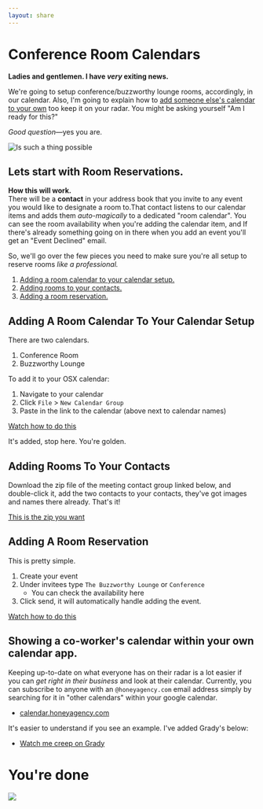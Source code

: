 ```yaml
---
layout: share
---
```


# Conference Room Calendars

__Ladies and gentlemen. I have _very_ exiting news.__

We're going to setup conference/buzzworthy lounge rooms, accordingly, in our calendar. Also, I'm going to explain how to [add someone else's calendar to your own](#showing-a-co-workers-calendar-within-your-own-calendar-app) too keep it on your radar. You might be asking yourself "Am I ready for this?"

_Good question_—yes you are. 

![Is such a thing possible](http://i.imgur.com/FCEYI.gif)

## Lets start with Room Reservations.

__How this will work.__  
There will be a __contact__ in your address book that you invite to any event you would like to designate a room to.That contact listens to our calendar items and adds them _auto-magically_ to a dedicated "room calendar". You can see the room availability when you're adding the calendar item, and If there's already something going on in there when you add an event you'll get an "Event Declined" email.

So, we'll go over the few pieces you need to make sure you're all setup to reserve rooms _like a professional._


1. [Adding a room calendar to your calendar setup.](#adding-a-room-calendar-to-your-calendar-setup)
1. [Adding rooms to your contacts.](#adding-rooms-to-your-contacts)
1. [Adding a room reservation.](#adding-a-room-reservation)


## Adding A Room Calendar To Your Calendar Setup

There are two calendars.

1. Conference Room
2. Buzzworthy Lounge

To add it to your OSX calendar:

1. Navigate to your calendar
2. Click `File` >  `New Calendar Group`
3. Paste in the link to the calendar (above next to calendar names)

[Watch how to do this](http://i.imgur.com/qx5VypG.gifv)

It's added, stop here. You're golden. 


##  Adding Rooms To Your Contacts

Download the zip file of the meeting contact group linked below, and double-click it, add the two contacts to your contacts, they've got images and names there already. That's it!

[This is the zip you want](https://github.com/joshre/joshre.github.io/raw/master/_share/Meetings.zip)


## Adding A Room Reservation

This is pretty simple. 

1. Create your event
2. Under invitees type `The Buzzworthy Lounge` or `Conference` 
    * You can check the availability here
3. Click send, it will automatically handle adding the event. 

[Watch how to do this](http://i.imgur.com/hECGPaw.gifv)

## Showing a co-worker's calendar within your own calendar app. 

Keeping up-to-date on what everyone has on their radar is a lot easier if you can _get right in their business_ and look at their calendar. Currently, you can subscribe to anyone with an `@honeyagency.com` email address simply by searching for it in "other calendars" within your google calendar. 

* [calendar.honeyagency.com](calendar.honeyagency.com)

It's easier to understand if you see an example. I've added Grady's below:

* [Watch me creep on Grady](http://i.imgur.com/T5BuQyi.gifv)


# You're done
![](http://i.imgur.com/uhx9LCH.gif)
